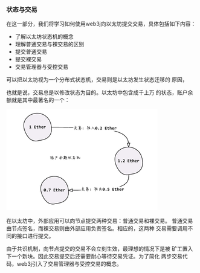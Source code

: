 ### 状态与交易

在这一部分，我们将学习如何使用web3j向以太坊提交交易，具体包括如下内容：

* 了解以太坊状态机的概念
* 理解普通交易与裸交易的区别
* 提交普通交易
* 提交裸交易
* 交易管理器与受控交易

可以把以太坊视为一个分布式状态机，交易则是以太坊发生状态迁移的 原因，

也就是说，交易总是以修改状态为目的。以太坊中包含成千上万 的状态，账户余额就是其中最著名的一个：

![json_rpc_web3j](img/havemoney.png)

在以太坊中，外部应用可以向节点提交两种交易：普通交易和裸交易。 普通交易由节点签名，而裸交易则由外部应用负责签名。相应的，这两种 交易需要调用不同的接口进行提交。

由于共识机制，向节点提交的交易不会立刻生效，最理想的情况下是被 矿工置入下一个新块。因此交易提交后还需要耐心等待交易凭证。为了简化 两步交易代码，web3j引入了交易管理器与受控交易的概念。